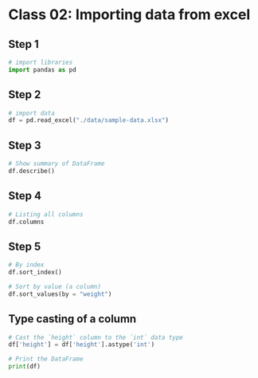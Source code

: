 # Class 02: Importing data from excel

## Step 1

```python
# import libraries
import pandas as pd

```

## Step 2

```python
# import data
df = pd.read_excel("./data/sample-data.xlsx")
```

## Step 3

```python
# Show summary of DataFrame
df.describe()
```

## Step 4

```python
# Listing all columns
df.columns
```

## Step 5

```python
# By index
df.sort_index()

# Sort by value (a column)
df.sort_values(by = "weight")
```

## Type casting of a column

```python
# Cast the `height` column to the `int` data type
df['height'] = df['height'].astype('int')

# Print the DataFrame
print(df)
```
